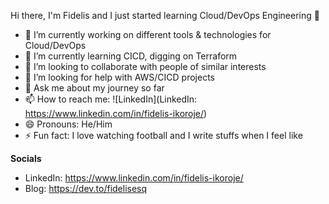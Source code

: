 Hi there, I'm Fidelis and I just started learning Cloud/DevOps Engineering 👋
- 🔭 I’m currently working on different tools & technologies for Cloud/DevOps
- 🌱 I’m currently learning CICD, digging on Terraform
- 👯 I’m looking to collaborate with people of similar interests
- 🤔 I’m looking for help with AWS/CICD projects
- 💬 Ask me about my journey so far
- 📫 How to reach me: ![LinkedIn](LinkedIn: https://www.linkedin.com/in/fidelis-ikoroje/)
- 😄 Pronouns: He/Him
- ⚡ Fun fact: I love watching football and I write stuffs when I feel like
  
**Socials**
- LinkedIn: https://www.linkedin.com/in/fidelis-ikoroje/
- Blog: https://dev.to/fidelisesq
